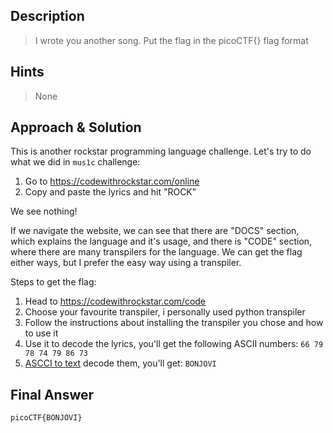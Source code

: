 ## Description

> I wrote you another song. Put the flag in the picoCTF{} flag format


## Hints

> None


## Approach & Solution

This is another rockstar programming language challenge. Let's try to do what we did in `mus1c` challenge:

1. Go to https://codewithrockstar.com/online
2. Copy and paste the lyrics and hit "ROCK"

We see nothing!

If we navigate the website, we can see that there are "DOCS" section, which explains the language and it's usage, and there is "CODE" section, where there are many transpilers for the language.
We can get the flag either ways, but I prefer the easy way using a transpiler. 

Steps to get the flag:

1. Head to https://codewithrockstar.com/code
2. Choose your favourite transpiler, i personally used python transpiler
3. Follow the instructions about installing the transpiler you chose and how to use it
4. Use it to decode the lyrics, you'll get the following ASCII numbers: `66 79 78 74 79 86 73`
5. [ASCCI to text](https://www.duplichecker.com/ascii-to-text.php) decode them, you'll get: `BONJOVI`


## Final Answer

`picoCTF{BONJOVI}`
